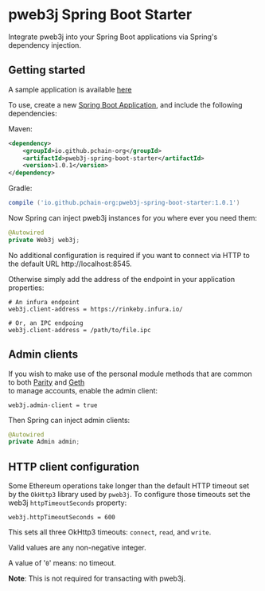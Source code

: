 # pweb3j Spring Boot Starter

Integrate pweb3j into your Spring Boot applications via Spring's dependency injection.


## Getting started

A sample application is available [here](https://github.com/web3j/examples/tree/master/spring-boot)

To use, create a new [Spring Boot Application](https://spring.io/guides/gs/spring-boot/), and 
include the following dependencies:

Maven:

```xml
<dependency>
    <groupId>io.github.pchain-org</groupId>
    <artifactId>pweb3j-spring-boot-starter</artifactId>
    <version>1.0.1</version>
</dependency>
```

Gradle:

```groovy
compile ('io.github.pchain-org:pweb3j-spring-boot-starter:1.0.1')
```

Now Spring can inject pweb3j instances for you where ever you need them:

```java
@Autowired
private Web3j web3j;
```

No additional configuration is required if you want to connect via HTTP to the default URL 
http://localhost:8545.

Otherwise simply add the address of the endpoint in your application properties:

```properties
# An infura endpoint
web3j.client-address = https://rinkeby.infura.io/

# Or, an IPC endpoing
web3j.client-address = /path/to/file.ipc
```


## Admin clients

If you wish to make use of the personal module methods that are common to both
[Parity](https://github.com/ethcore/parity/wiki/JSONRPC-personal-module) and 
[Geth](https://github.com/ethereum/go-ethereum/wiki/Management-APIs#personal)  
to manage accounts, enable the admin client:

```properties
web3j.admin-client = true
```

Then Spring can inject admin clients:

 ```java
 @Autowired
 private Admin admin;
 ```


## HTTP client configuration

Some Ethereum operations take longer than the default HTTP timeout set by the `OkHttp3` library
used by `pweb3j`. To configure those timeouts set the web3j `httpTimeoutSeconds` property:

```properties
web3j.httpTimeoutSeconds = 600  
```

This sets all three OkHttp3 timeouts: `connect`, `read`, and `write`.  

Valid values are any non-negative integer.

A value of '`0`' means: no timeout.  


**Note**: This is not required for transacting with pweb3j.  

